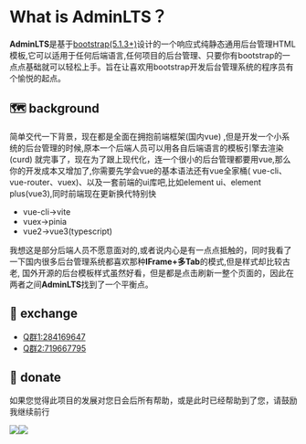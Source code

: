 # What is AdminLTS？

**AdminLTS**是基于[bootstrap(5.1.3+)](https://getbootstrap.com/)设计的一个响应式纯静态通用后台管理HTML模板,它可以适用于任何后端语言,任何项目的后台管理、只要你有bootstrap的一点点基础就可以轻松上手。旨在让喜欢用bootstrap开发后台管理系统的程序员有个愉悦的起点。

## 🗺️ background

简单交代一下背景，现在都是全面在拥抱前端框架(国内vue) ,但是开发一个小系统的后台管理的时候,原本一个后端人员可以用各自后端语言的模板引擎去渲染(curd) 就完事了，现在为了跟上现代化，连一个很小的后台管理都要用vue,那么你的开发成本又增加了,你需要先学会vue的基本语法还有vue全家桶( vue-cli、vue-router、vuex)、以及一套前端的ui库吧,比如element ui、element plus(vue3),同时前端现在更新换代特别快

- vue-cli->vite
- vuex->pinia
- vue2->vue3(typescript)

我想这是部分后端人员不愿意面对的,或者说内心是有一点点抵触的，同时我看了一下国内很多后台管理系统都喜欢那种**IFrame+多Tab**的模式,但是样式却比较古老, 国外开源的后台模板样式虽然好看，但是都是点击刷新一整个页面的，因此在两者之间**AdminLTS**找到了一个平衡点。

## 💬 exchange

- [Q群1:284169647](https://jq.qq.com/?_wv=1027&k=WmCK50m5)
- [Q群2:719667795](https://jq.qq.com/?_wv=1027&k=aQ5vUuVC)

## 💖 donate

如果您觉得此项目的发展对您日会后所有帮助，或是此时已经帮助到了您，请鼓励我继续前行

<div style="display: flex;flex-wrap: wrap">
    <img src="https://ajiho.github.io/assets/img/ali_pay.png">
    <img src="https://ajiho.github.io/assets/img/wechat_pay.png">
</div>
